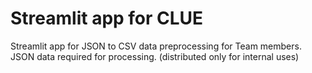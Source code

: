 # Streamlit app for CLUE
Streamlit app for JSON to CSV data preprocessing for Team members. 
</br>
JSON data required for processing. (distributed only for internal uses)

